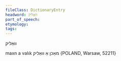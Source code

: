 ```yaml
---
fileClass: DictionaryEntry
headword: וואַליק
part_of_speech: 
etymology: 
tags: 
---
```

וואַליק

maxn a valɩk מאַכן אַ וואַליק {POLAND, Warsaw, 52211}